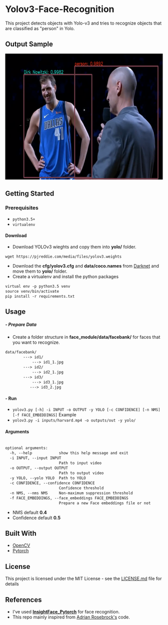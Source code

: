 
# Yolov3-Face-Recognition
This project detects objects with Yolo-v3 and tries to recognize objects that are classified as "person" in Yolo. 


## Output Sample 

![Screenshot](imgs/sample.png)


## Getting Started

### Prerequisites
- ``python3.5+``
- ``virtualenv``
#### Download
- Download YOLOv3 wieghts and copy them into **yolo/** folder.
```
wget https://pjreddie.com/media/files/yolov3.weights
```
- Download the  **cfg/yolov3.cfg** and **data/coco.names** from [Darknet](https://github.com/pjreddie/darknet) and move them to **yolo/** folder.
- Create a virtualenv and install the python packages 
```
virtual env -p python3.5 venv
source venv/bin/activate 
pip install -r requirements.txt
```  
## Usage 

##### - Prepare Data

- Create a folder structure in **face_module/data/facebank/** for faces that you want to recognize.

```
data/facebank/
        ---> id1/
            ---> id1_1.jpg
        ---> id2/
            ---> id2_1.jpg
        ---> id3/
            ---> id3_1.jpg
           ---> id3_2.jpg

```

#### - Run

- ``yolov3.py [-h] -i INPUT -o OUTPUT -y YOLO [-c CONFIDENCE] [-n NMS] [-f FACE_EMBEDDINGS]``
Example
- ``yolov3.py -i inputs/harvard.mp4 -o outputs/out -y yolo/ `` 
#### Arguments
```

optional arguments:
  -h, --help            show this help message and exit
  -i INPUT, --input INPUT
                        Path to input video
  -o OUTPUT, --output OUTPUT
                        Path to output video
  -y YOLO, --yolo YOLO  Path to YOLO
  -c CONFIDENCE, --confidence CONFIDENCE
                        Confidence threshold
  -n NMS, --nms NMS     Non-maximum suppression threshold
  -f FACE_EMBEDDINGS, --face_embeddings FACE_EMBEDDINGS
                        Prepare a new Face embeddings file or not
```
- NMS default  **0.4** 
- Confidence default **0.5**


## Built With

* [OpenCV](https://opencv.org/) 
* [Pytorch](https://maven.apache.org/)


## License

This project is licensed under the MIT License - see the [LICENSE.md](LICENSE.md) file for details

## References

* I've used  **[InsightFace_Pytorch](https://github.com/TreB1eN/InsightFace_Pytorch)**  for face recognition. 
* This repo mainly inspired from [Adrian Rosebrock's](https://www.pyimagesearch.com/2018/11/12/yolo-object-detection-with-opencv/) code.
